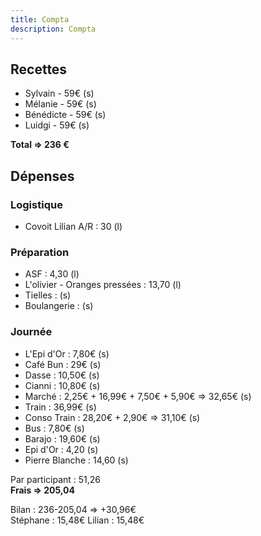 ```yaml
---
title: Compta
description: Compta
---
```

## Recettes
* Sylvain - 59€ (s)
* Mélanie - 59€ (s)
* Bénédicte - 59€ (s)
* Luidgi - 59€ (s)
 
**Total => 236 €**

## Dépenses

### Logistique
- Covoit Lilian A/R : 30 (l)

### Préparation
- ASF : 4,30 (l)
- L'olivier - Oranges pressées : 13,70 (l)
- Tielles : (s)
- Boulangerie : (s)

### Journée
- L'Epi d'Or : 7,80€ (s)
- Café Bun : 29€ (s)
- Dasse : 10,50€ (s)
- Cianni : 10,80€ (s)
- Marché : 2,25€ + 16,99€ + 7,50€ + 5,90€ => 32,65€ (s)
- Train : 36,99€ (s)
- Conso Train : 28,20€ + 2,90€ => 31,10€ (s) 
- Bus : 7,80€ (s)
- Barajo : 19,60€ (s)
- Epi d'Or : 4,20 (s)
- Pierre Blanche : 14,60 (s)

Par participant : 51,26  
**Frais => 205,04**

Bilan : 236-205,04 => +30,96€  
Stéphane : 15,48€
Lilian : 15,48€
